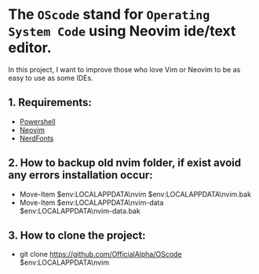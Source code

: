 # The `OScode` stand for `Operating System Code` using Neovim ide/text editor.
In this project, I want to improve those who love Vim or Neovim to be as easy to use as some IDEs.

## 1. Requirements:
- [Powershell](https://apps.microsoft.com/store/detail/powershell/9MZ1SNWT0N5D?hl=en-us&gl=us "Powershell")
- [Neovim](https://neovim.io/ "Neovim")
- [NerdFonts](https://www.nerdfonts.com/ "NerdFonts")

## 2. How to backup old nvim folder, if exist avoid any errors installation occur:
- Move-Item $env:LOCALAPPDATA\nvim $env:LOCALAPPDATA\nvim.bak
- Move-Item $env:LOCALAPPDATA\nvim-data $env:LOCALAPPDATA\nvim-data.bak

## 3. How to clone the project:
- git clone https://github.com/OfficialAlpha/OScode $env:LOCALAPPDATA\nvim
